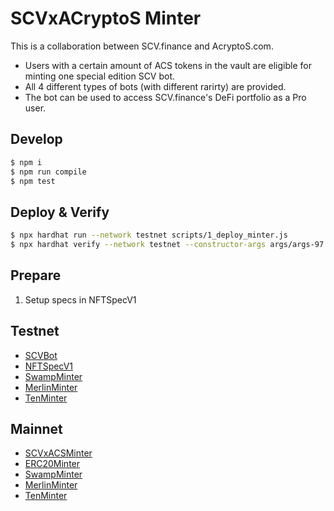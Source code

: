 # SCVxACryptoS Minter

This is a collaboration between SCV.finance and AcryptoS.com.

- Users with a certain amount of ACS tokens in the vault are eligible for
  minting one special edition SCV bot.
- All 4 different types of bots (with different rarirty) are provided.
- The bot can be used to access SCV.finance's DeFi portfolio as a Pro user.

## Develop

```bash
$ npm i
$ npm run compile
$ npm test
```

## Deploy & Verify

```bash
$ npx hardhat run --network testnet scripts/1_deploy_minter.js
$ npx hardhat verify --network testnet --constructor-args args/args-97.js 0x62...
```

## Prepare

1. Setup specs in NFTSpecV1

## Testnet

- [SCVBot](https://testnet.bscscan.com/address/0xe043eabed8b19d21363618e38e0ef8120c0de326)
- [NFTSpecV1](https://testnet.bscscan.com/address/0xab3fb83537931767b6dda82dbd10a954f9267a74)
- [SwampMinter](https://testnet.bscscan.com/address/0x4225C4DAdD6D0363C5641ff7D571e9A068037FF1#code)
- [MerlinMinter](https://testnet.bscscan.com/address/0xc18D73d8085725bD0b97A62a4EdC5b3F65244d13#code)
- [TenMinter]()

## Mainnet

- [SCVxACSMinter](https://bscscan.com/address/0x7EaE203A57ffB625224d2bba6776b3e08E8Fac87#code)
- [ERC20Minter](https://bscscan.com/address/0x71a09D1a2cAEDd5ac00Ef3865F9E7f33D2CAa3Fc#code)
- [SwampMinter](https://bscscan.com/address/0x9B0128D10c300Fe01a40E09EefE8D401d9Db10b1#code)
- [MerlinMinter](https://bscscan.com/address/0xF0170366d0F9571C6d8959df97f1f038E7fEbAd9#code)
- [TenMinter](https://bscscan.com/address/0x537000CD863C0CfCE0ec3eb8103229971260A8Ea#code)
